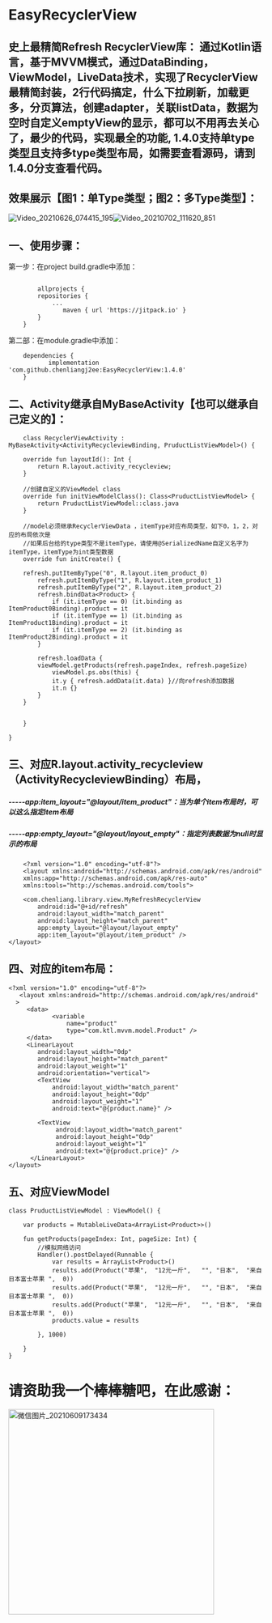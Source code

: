 
# EasyRecyclerView

## 史上最精简Refresh RecyclerView库： 通过Kotlin语言，基于MVVM模式，通过DataBinding，ViewModel，LiveData技术，实现了RecyclerView最精简封装，2行代码搞定，什么下拉刷新，加载更多，分页算法，创建adapter，关联listData，数据为空时自定义emptyView的显示，都可以不用再去关心了，最少的代码，实现最全的功能, 1.4.0支持单type类型且支持多type类型布局，如需要查看源码，请到1.4.0分支查看代码。

## 效果展示【图1：单Type类型；图2：多Type类型】：
![Video_20210626_074415_195](https://user-images.githubusercontent.com/4067327/123512007-7d087e80-d6b7-11eb-9ef1-f981359cd91c.gif)![Video_20210702_111620_851](https://user-images.githubusercontent.com/4067327/124296514-a0866a00-db8c-11eb-93f2-b17cdc605137.gif)


## 一、使用步骤： 
第一步：在project build.gradle中添加：
```

    	allprojects {
		repositories {
			...
		       maven { url 'https://jitpack.io' }
		}
	}
```

第二部：在module.gradle中添加：
```
    dependencies {
	       implementation 'com.github.chenliangj2ee:EasyRecyclerView:1.4.0'
	} 
```


## 二、Activity继承自MyBaseActivity【也可以继承自己定义的】：
```
    class RecyclerViewActivity : MyBaseActivity<ActivityRecycleviewBinding, PruductListViewModel>() {

    override fun layoutId(): Int {
        return R.layout.activity_recycleview;
    }

    //创建自定义的ViewModel class
    override fun initViewModelClass(): Class<PruductListViewModel> {
        return PruductListViewModel::class.java
    }

    //model必须继承RecyclerViewData ，itemType对应布局类型，如下0，1，2，对应的布局依次是
    //如果后台给的type类型不是itemType，请使用@SerializedName自定义名字为itemType，itemType为int类型数据
    override fun initCreate() {
    
   	refresh.putItemByType("0", R.layout.item_product_0)
        refresh.putItemByType("1", R.layout.item_product_1)
        refresh.putItemByType("2", R.layout.item_product_2)
        refresh.bindData<Product> {
            if (it.itemType == 0) (it.binding as ItemProduct0Binding).product = it
            if (it.itemType == 1) (it.binding as ItemProduct1Binding).product = it
            if (it.itemType == 2) (it.binding as ItemProduct2Binding).product = it
        }

        refresh.loadData { 
	    viewModel.getProducts(refresh.pageIndex, refresh.pageSize)
            viewModel.ps.obs(this) {
            it.y { refresh.addData(it.data) }//向refresh添加数据
            it.n {}
        }
	}
	
       
    }

}
```
## 三、对应R.layout.activity_recycleview（ActivityRecycleviewBinding）布局， 
##### -----app:item_layout="@layout/item_product"：当为单个item布局时，可以这么指定item布局 
##### -----app:empty_layout="@layout/layout_empty"：指定列表数据为null时显示的布局 
```
    <?xml version="1.0" encoding="utf-8"?>
    <layout xmlns:android="http://schemas.android.com/apk/res/android"
    xmlns:app="http://schemas.android.com/apk/res-auto"
    xmlns:tools="http://schemas.android.com/tools">

    <com.chenliang.library.view.MyRefreshRecyclerView
        android:id="@+id/refresh"
        android:layout_width="match_parent"
        android:layout_height="match_parent"
        app:empty_layout="@layout/layout_empty"
        app:item_layout="@layout/item_product" />
</layout>
```     

## 四、对应的item布局：
```
<?xml version="1.0" encoding="utf-8"?>
   <layout xmlns:android="http://schemas.android.com/apk/res/android"
  >
	 <data>
	        <variable
	            name="product"
	            type="com.ktl.mvvm.model.Product" />
	 </data>
     <LinearLayout
        android:layout_width="0dp"
        android:layout_height="match_parent"
        android:layout_weight="1"
        android:orientation="vertical">
        <TextView
            android:layout_width="match_parent"
            android:layout_height="0dp"
            android:layout_weight="1"
            android:text="@{product.name}" />

        <TextView
             android:layout_width="match_parent"
             android:layout_height="0dp"
             android:layout_weight="1"
             android:text="@{product.price}" />
      </LinearLayout>
</layout> 
```
## 五、对应ViewModel
```
class PruductListViewModel : ViewModel() {

    var products = MutableLiveData<ArrayList<Product>>()
    
    fun getProducts(pageIndex: Int, pageSize: Int) {
        //模拟网络访问
        Handler().postDelayed(Runnable {
            var results = ArrayList<Product>()
            results.add(Product("苹果",  "12元一斤",   "", "日本",  "来自日本富士苹果 ",  0))
            results.add(Product("苹果",  "12元一斤",   "", "日本",  "来自日本富士苹果 ",  0))
            results.add(Product("苹果",  "12元一斤",   "", "日本",  "来自日本富士苹果 ",  0))
            products.value = results

        }, 1000)

    }
}
```
# 请资助我一个棒棒糖吧，在此感谢：


<img width="406" alt="微信图片_20210609173434" src="https://user-images.githubusercontent.com/4067327/121332592-989b2780-c94a-11eb-9543-a4e00db3b759.png">


